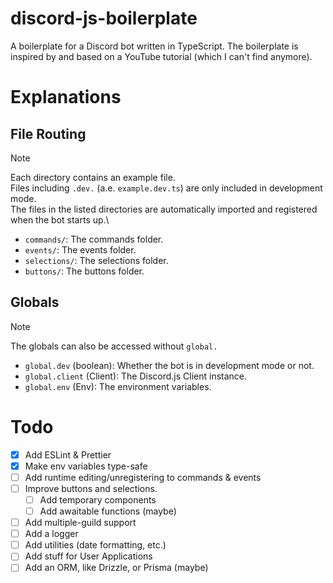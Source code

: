 # discord-js-boilerplate

A boilerplate for a Discord bot written in TypeScript. The boilerplate is inspired by and based on a YouTube tutorial (which I can't find anymore).

# Explanations

## File Routing

> [!NOTE]
> Each directory contains an example file.\
> Files including `.dev.` (a.e. `example.dev.ts`) are only included in development mode.\
> The files in the listed directories are automatically imported and registered when the bot starts up.\

- `commands/`: The commands folder.
- `events/`: The events folder.
- `selections/`: The selections folder.
- `buttons/`: The buttons folder.

## Globals

> [!NOTE]
> The globals can also be accessed without `global.`

- `global.dev` (boolean): Whether the bot is in development mode or not.
- `global.client` (Client): The Discord.js Client instance.
- `global.env` (Env): The environment variables.

# Todo

- [x] Add ESLint & Prettier
- [x] Make env variables type-safe
- [ ] Add runtime editing/unregistering to commands & events
- [ ] Improve buttons and selections.
  - [ ] Add temporary components
  - [ ] Add awaitable functions (maybe)
- [ ] Add multiple-guild support
- [ ] Add a logger
- [ ] Add utilities (date formatting, etc.)
- [ ] Add stuff for User Applications
- [ ] Add an ORM, like Drizzle, or Prisma (maybe)
